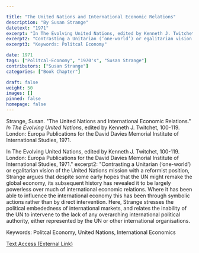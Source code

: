 ```yaml
---

title: "The United Nations and International Economic Relations"
description: "By Susan Strange"
datetext: "1971"
excerpt: "In The Evolving United Nations, edited by Kenneth J. Twitchet, 100-119. London: Europa Publications for the David Davies Memorial Institute of International Studies, 1971."
excerpt2: "Contrasting a Unitarian (‘one-world’) or egalitarian vision of the United Nations mission with a reformist position, Strange argues that despite some early hopes that the UN might remake the global economy, its subsequent history has revealed it to be largely powerless over much of international economic relations. Where it has been able to influence the international economy this has been through symbolic actions rather than by direct intervention. Here, Strange stresses the political embededness of international markets, and relates the inability of the UN to intervene to the lack of any overarching international political authority, either represented by the UN or other international organisations."
excerpt3: "Keywords: Politcal Economy"

date: 1971
tags: ["Politcal-Economy", "1970's", "Susan Strange"]
contributors: ["Susan Strange"]
categories: ["Book Chapter"]

draft: false
weight: 50
images: []
pinned: false
homepage: false
---
```


Strange, Susan. "The United Nations and International Economic Relations." <i>In The Evolving United Nations</i>, edited by Kenneth J. Twitchet, 100-119. London: Europa Publications for the David Davies Memorial Institute of International Studies, 1971.

In The Evolving United Nations, edited by Kenneth J. Twitchet, 100-119. London: Europa Publications for the David Davies Memorial Institute of International Studies, 1971."
excerpt2: "Contrasting a Unitarian (‘one-world’) or egalitarian vision of the United Nations mission with a reformist position, Strange argues that despite some early hopes that the UN might remake the global economy, its subsequent history has revealed it to be largely powerless over much of international economic relations. Where it has been able to influence the international economy this has been through symbolic actions rather than by direct intervention. Here, Strange stresses the political embededness of international markets, and relates the inability of the UN to intervene to the lack of any overarching international political authority, either represented by the UN or other international organisations.

Keywords: Politcal Economy, United Nations, International Economics

[Text Access (External Link)](https://www.worldcat.org/title/1023911677)
